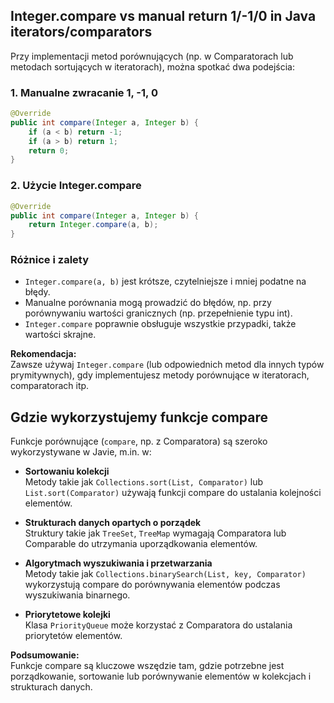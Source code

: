 <!-- ...existing code... -->

## Integer.compare vs manual return 1/-1/0 in Java iterators/comparators

Przy implementacji metod porównujących (np. w Comparatorach lub metodach sortujących w iteratorach), można spotkać dwa podejścia:

### 1. Manualne zwracanie 1, -1, 0

```java
@Override
public int compare(Integer a, Integer b) {
    if (a < b) return -1;
    if (a > b) return 1;
    return 0;
}
```

### 2. Użycie Integer.compare

```java
@Override
public int compare(Integer a, Integer b) {
    return Integer.compare(a, b);
}
```

### Różnice i zalety

- `Integer.compare(a, b)` jest krótsze, czytelniejsze i mniej podatne na błędy.
- Manualne porównania mogą prowadzić do błędów, np. przy porównywaniu wartości granicznych (np. przepełnienie typu int).
- `Integer.compare` poprawnie obsługuje wszystkie przypadki, także wartości skrajne.

**Rekomendacja:**  
Zawsze używaj `Integer.compare` (lub odpowiednich metod dla innych typów prymitywnych), gdy implementujesz metody porównujące w iteratorach, comparatorach itp.

## Gdzie wykorzystujemy funkcje compare

Funkcje porównujące (`compare`, np. z Comparatora) są szeroko wykorzystywane w Javie, m.in. w:

- **Sortowaniu kolekcji**  
  Metody takie jak `Collections.sort(List, Comparator)` lub `List.sort(Comparator)` używają funkcji compare do ustalania kolejności elementów.

- **Strukturach danych opartych o porządek**  
  Struktury takie jak `TreeSet`, `TreeMap` wymagają Comparatora lub Comparable do utrzymania uporządkowania elementów.

- **Algorytmach wyszukiwania i przetwarzania**  
  Metody takie jak `Collections.binarySearch(List, key, Comparator)` wykorzystują compare do porównywania elementów podczas wyszukiwania binarnego.

- **Priorytetowe kolejki**  
  Klasa `PriorityQueue` może korzystać z Comparatora do ustalania priorytetów elementów.

**Podsumowanie:**  
Funkcje compare są kluczowe wszędzie tam, gdzie potrzebne jest porządkowanie, sortowanie lub porównywanie elementów w kolekcjach i strukturach danych.

<!-- ...existing code... -->